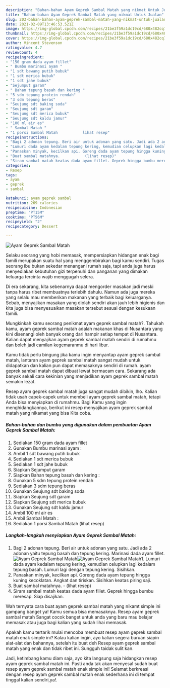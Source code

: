 ```yaml
---
description: "Bahan-bahan Ayam Geprek Sambal Matah yang nikmat Untuk Jualan"
title: "Bahan-bahan Ayam Geprek Sambal Matah yang nikmat Untuk Jualan"
slug: 203-bahan-bahan-ayam-geprek-sambal-matah-yang-nikmat-untuk-jualan
date: 2021-02-09T13:46:53.521Z
image: https://img-global.cpcdn.com/recipes/21be3f59a1dc19cd/680x482cq70/ayam-geprek-sambal-matah-foto-resep-utama.jpg
thumbnail: https://img-global.cpcdn.com/recipes/21be3f59a1dc19cd/680x482cq70/ayam-geprek-sambal-matah-foto-resep-utama.jpg
cover: https://img-global.cpcdn.com/recipes/21be3f59a1dc19cd/680x482cq70/ayam-geprek-sambal-matah-foto-resep-utama.jpg
author: Vincent Stevenson
ratingvalue: 4.7
reviewcount: 4
recipeingredient:
- "150 gram dada ayam fillet"
- " Bumbu marinasi ayam "
- "1 sdt bawang putih bubuk"
- "1 sdt merica bubuk"
- "1 sdt jahe bubuk"
- "Sejumput garam"
- " Bahan tepung basah dan kering "
- "5 sdm tepung protein rendah"
- "3 sdm tepung beras"
- "Seujung sdt baking soda"
- "Seujung sdt garam"
- "Seujung sdt merica bubuk"
- "Seujung sdt kaldu jamur"
- "100 ml air es"
- " Sambal Matah "
- "1 porsi Sambal Matah           lihat resep"
recipeinstructions:
- "Bagi 2 adonan tepung. Beri air untuk adonan yang satu. Jadi ada 2 adonan yaitu tepung basah dan tepung kering. Marinasi dada ayam fillet."
- "Lumuri dada ayam kedalam tepung kering, kemudian celupkan lagi kedalam tepung basah. Lumuri lagi dengan tepung kering. Sisihkan."
- "Panaskan minyak, kecilkan api. Goreng dada ayam tepung hingga kuning kecoklatan. Angkat dan tiriskan. Sisihkan keatas piring saji."
- "Buat sambal matahnya.           (lihat resep)"
- "Siram sambal matah keatas dada ayam fillet. Geprek hingga bumbu meresap. Siap disajikan."
categories:
- Resep
tags:
- ayam
- geprek
- sambal

katakunci: ayam geprek sambal 
nutrition: 269 calories
recipecuisine: Indonesian
preptime: "PT15M"
cooktime: "PT56M"
recipeyield: "2"
recipecategory: Dessert

---
```



![Ayam Geprek Sambal Matah](https://img-global.cpcdn.com/recipes/21be3f59a1dc19cd/680x482cq70/ayam-geprek-sambal-matah-foto-resep-utama.jpg)

Selaku seorang yang hobi memasak, mempersiapkan hidangan enak bagi famili merupakan suatu hal yang menggembirakan bagi kamu sendiri. Tugas seorang ibu bukan sekedar menangani rumah saja, tapi anda juga harus menyediakan kebutuhan gizi terpenuhi dan panganan yang dimakan keluarga tercinta wajib menggugah selera.

Di era  sekarang, kita sebenarnya dapat mengorder masakan jadi meski tanpa harus ribet membuatnya terlebih dahulu. Namun ada juga mereka yang selalu mau memberikan makanan yang terbaik bagi keluarganya. Sebab, menyajikan masakan yang diolah sendiri akan jauh lebih higienis dan kita juga bisa menyesuaikan masakan tersebut sesuai dengan kesukaan famili. 



Mungkinkah kamu seorang penikmat ayam geprek sambal matah?. Tahukah kamu, ayam geprek sambal matah adalah makanan khas di Nusantara yang kini disenangi oleh banyak orang dari hampir setiap tempat di Nusantara. Kalian dapat menyajikan ayam geprek sambal matah sendiri di rumahmu dan boleh jadi camilan kegemaranmu di hari libur.

Kamu tidak perlu bingung jika kamu ingin menyantap ayam geprek sambal matah, lantaran ayam geprek sambal matah sangat mudah untuk didapatkan dan kalian pun dapat memasaknya sendiri di rumah. ayam geprek sambal matah dapat dibuat lewat bermacam cara. Sekarang ada banyak sekali cara kekinian yang menjadikan ayam geprek sambal matah semakin lezat.

Resep ayam geprek sambal matah juga sangat mudah dibikin, lho. Kalian tidak usah capek-capek untuk membeli ayam geprek sambal matah, tetapi Anda bisa menyiapkan di rumahmu. Bagi Kamu yang ingin menghidangkannya, berikut ini resep menyajikan ayam geprek sambal matah yang nikamat yang bisa Kita coba.

<!--inarticleads1-->

##### Bahan-bahan dan bumbu yang digunakan dalam pembuatan Ayam Geprek Sambal Matah:

1. Sediakan 150 gram dada ayam fillet
1. Gunakan  Bumbu marinasi ayam :
1. Ambil 1 sdt bawang putih bubuk
1. Sediakan 1 sdt merica bubuk
1. Sediakan 1 sdt jahe bubuk
1. Siapkan Sejumput garam
1. Siapkan  Bahan tepung basah dan kering :
1. Gunakan 5 sdm tepung protein rendah
1. Sediakan 3 sdm tepung beras
1. Gunakan Seujung sdt baking soda
1. Siapkan Seujung sdt garam
1. Siapkan Seujung sdt merica bubuk
1. Gunakan Seujung sdt kaldu jamur
1. Ambil 100 ml air es
1. Ambil  Sambal Matah :
1. Sediakan 1 porsi Sambal Matah           (lihat resep)




<!--inarticleads2-->

##### Langkah-langkah menyiapkan Ayam Geprek Sambal Matah:

1. Bagi 2 adonan tepung. Beri air untuk adonan yang satu. Jadi ada 2 adonan yaitu tepung basah dan tepung kering. Marinasi dada ayam fillet.
<img src="https://img-global.cpcdn.com/steps/bbb869a8639153fc/160x128cq70/ayam-geprek-sambal-matah-langkah-memasak-1-foto.jpg" alt="Ayam Geprek Sambal Matah"><img src="https://img-global.cpcdn.com/steps/0b4c8f16f91c21ed/160x128cq70/ayam-geprek-sambal-matah-langkah-memasak-1-foto.jpg" alt="Ayam Geprek Sambal Matah">1. Lumuri dada ayam kedalam tepung kering, kemudian celupkan lagi kedalam tepung basah. Lumuri lagi dengan tepung kering. Sisihkan.
1. Panaskan minyak, kecilkan api. Goreng dada ayam tepung hingga kuning kecoklatan. Angkat dan tiriskan. Sisihkan keatas piring saji.
1. Buat sambal matahnya. -           (lihat resep)
1. Siram sambal matah keatas dada ayam fillet. Geprek hingga bumbu meresap. Siap disajikan.




Wah ternyata cara buat ayam geprek sambal matah yang nikamt simple ini gampang banget ya! Kamu semua bisa memasaknya. Resep ayam geprek sambal matah Sangat cocok banget untuk anda yang baru mau belajar memasak atau juga bagi kalian yang sudah lihai memasak.

Apakah kamu tertarik mulai mencoba membuat resep ayam geprek sambal matah enak simple ini? Kalau kalian ingin, ayo kalian segera buruan siapin alat-alat dan bahannya, setelah itu buat deh Resep ayam geprek sambal matah yang enak dan tidak ribet ini. Sungguh taidak sulit kan. 

Jadi, ketimbang kamu diam saja, ayo kita langsung saja hidangkan resep ayam geprek sambal matah ini. Pasti anda tak akan menyesal sudah buat resep ayam geprek sambal matah enak simple ini! Selamat berkreasi dengan resep ayam geprek sambal matah enak sederhana ini di tempat tinggal kalian sendiri,ya!.

